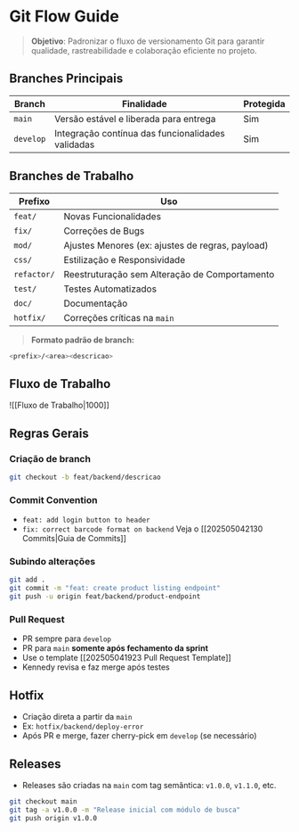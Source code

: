 # Git Flow Guide
> **Objetivo**: Padronizar o fluxo de versionamento Git para garantir qualidade, rastreabilidade e colaboração eficiente no projeto.

## Branches Principais

| Branch    | Finalidade                                        | Protegida |
| --------- | ------------------------------------------------- | --------- |
| `main`    | Versão estável e liberada para entrega            | Sim       |
| `develop` | Integração contínua das funcionalidades validadas | Sim       |
## Branches de Trabalho

| Prefixo     | Uso                                              |
| ----------- | ------------------------------------------------ |
| `feat/`     | Novas Funcionalidades                            |
| `fix/`      | Correções de Bugs                                |
| `mod/`      | Ajustes Menores (ex: ajustes de regras, payload) |
| `css/`      | Estilização e Responsividade                     |
| `refactor/` | Reestruturação sem Alteração de Comportamento    |
| `test/`     | Testes Automatizados                             |
| `doc/`      | Documentação                                     |
| `hotfix/`   | Correções críticas na `main`                     |
> **Formato padrão de branch:**
```bash
<prefix>/<area><descricao>
```
## Fluxo de Trabalho
![[Fluxo de Trabalho|1000]]
## Regras Gerais
### Criação de branch
```bash
git checkout -b feat/backend/descricao
```
### Commit Convention
- `feat: add login button to header`
- `fix: correct barcode format on backend`
Veja o [[202505042130 Commits|Guia de Commits]]
### Subindo alterações
```bash
git add .
git commit -m "feat: create product listing endpoint"
git push -u origin feat/backend/product-endpoint
```
### Pull Request
- PR sempre para `develop`
- PR para `main` **somente após fechamento da sprint**
- Use o template [[202505041923 Pull Request Template]]
- Kennedy revisa e faz merge após testes
## Hotfix
- Criação direta a partir da `main`
- Ex: `hotfix/backend/deploy-error`
- Após PR e merge, fazer cherry-pick em `develop` (se necessário)
## Releases
- Releases são criadas na `main` com tag semântica: `v1.0.0`, `v1.1.0`, etc.
```bash
git checkout main
git tag -a v1.0.0 -m "Release inicial com módulo de busca"
git push origin v1.0.0
```
